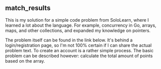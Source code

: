 ## match_results
This is my solution for a simple code problem from SoloLearn, where I learned a lot about the language.
For example, concurrency in Go, arrays, maps, and other collections, and expanded my knowledge on pointers.

The problem itself can be found in the link below. It's behind a login/registration page, so I'm not 100% certain if I can share the actual problem text. 
To create an account is a rather simple process. The basic problem can be described however: calculate the total amount of points based on the array.
